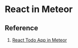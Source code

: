 # React in Meteor

## Reference
1. [React Todo App in Meteor](https://www.meteor.com/tutorials/react/creating-an-app)
